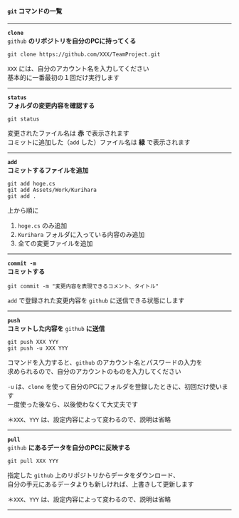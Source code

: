 
#### `git` コマンドの一覧

---
**`clone`**  
`github` **のリポジトリを自分のPCに持ってくる**
~~~
git clone https://github.com/XXX/TeamProject.git
~~~
`XXX` には、自分のアカウント名を入力してください  
基本的に一番最初の１回だけ実行します

---
**`status`**  
**フォルダの変更内容を確認する**
~~~
git status
~~~
変更されたファイル名は **赤** で表示されます  
コミットに追加した（`add` した）ファイル名は **緑** で表示されます

---
**`add`**  
**コミットするファイルを追加**
~~~
git add hoge.cs
git add Assets/Work/Kurihara
git add .
~~~
上から順に  
1. `hoge.cs` のみ追加  
2. `Kurihara` フォルダに入っている内容のみ追加  
3. 全ての変更ファイルを追加

---
**`commit -m`**  
**コミットする**
~~~
git commit -m "変更内容を表現できるコメント、タイトル"
~~~
`add` で登録された変更内容を `github` に送信できる状態にします

---
**`push`**  
**コミットした内容を** `github` **に送信**
~~~
git push XXX YYY
git push -u XXX YYY
~~~
コマンドを入力すると、`github` のアカウント名とパスワードの入力を  
求められるので、自分のアカウントのものを入力してください

`-u` は、`clone` を使って自分のPCにフォルダを登録したときに、初回だけ使います  
一度使った後なら、以後使わなくて大丈夫です

＊`XXX`、`YYY` は、設定内容によって変わるので、説明は省略

---
**`pull`**  
`github` **にあるデータを自分のPCに反映する**
~~~
git pull XXX YYY
~~~
指定した `github` 上のリポジトリからデータをダウンロード、  
自分の手元にあるデータよりも新しければ、上書きして更新します

＊`XXX`、`YYY` は、設定内容によって変わるので、説明は省略

---
